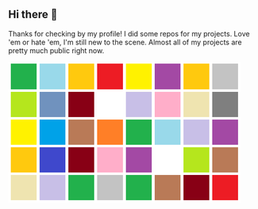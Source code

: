 ## Hi there 👋

Thanks for checking by my profile!
I did some repos for my projects. Love 'em or hate 'em, I'm still new to the scene.
Almost all of my projects are pretty much public right now.

![Colors](https://raw.githubusercontent.com/Nautilus4K/Nautilus4K/refs/heads/main/ColorPalletes.png)
